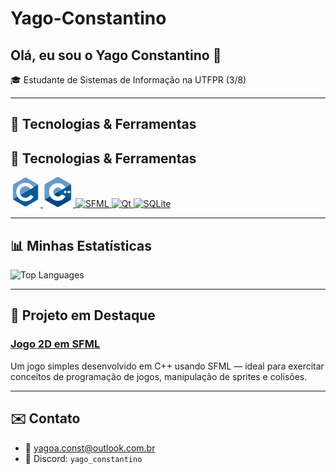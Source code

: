 # Yago-Constantino

## Olá, eu sou o Yago Constantino 👋

🎓 Estudante de Sistemas de Informação na UTFPR (3/8)

---

## 🚧 Tecnologias & Ferramentas

## 🚧 Tecnologias & Ferramentas

<p align="left">
  <a href="https://en.cppreference.com/w/c/language/history">
    <img src="https://raw.githubusercontent.com/devicons/devicon/master/icons/c/c-original.svg" alt="C" width="48" height="48"/>
  </a>
  <a href="https://isocpp.org/">
    <img src="https://raw.githubusercontent.com/devicons/devicon/master/icons/cplusplus/cplusplus-original.svg" alt="C++" width="48" height="48"/>
  </a>
  <a href="https://www.sfml-dev.org/">
    <img src="https://unpkg.com/simple-icons@v8/icons/sfml.svg" alt="SFML" width="48" height="48"/>
  </a>
  <a href="https://www.qt.io/">
    <img src="https://unpkg.com/simple-icons@v8/icons/qt.svg" alt="Qt" width="48" height="48"/>
  </a>
  <a href="https://www.sqlite.org/">
    <img src="https://unpkg.com/simple-icons@v8/icons/sqlite.svg" alt="SQLite" width="48" height="48"/>
  </a>
</p>

---

## 📊 Minhas Estatísticas

<p align="left">
  <img src="https://github-readme-stats.vercel.app/api/top-langs/?username=YagoConstantino&layout=compact&theme=tokyonight&hide_border=true" alt="Top Languages" width="49%"/>
</p>

---

## 🚀 Projeto em Destaque

### [Jogo 2D em SFML](https://github.com/YagoConstantino/Jogo_TecProg)  
Um jogo simples desenvolvido em C++ usando SFML — ideal para exercitar conceitos de programação de jogos, manipulação de sprites e colisões.

---

## ✉️ Contato

- 📧 yagoa.const@outlook.com.br  
- 💬 Discord: `yago_constantino`
